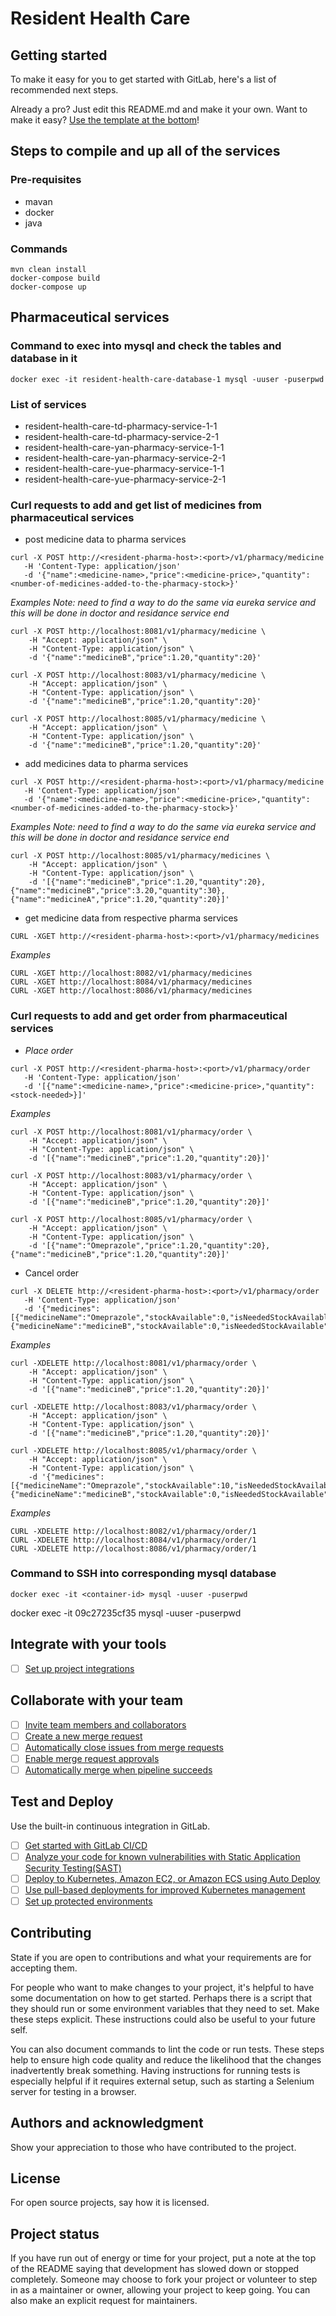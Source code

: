 # Resident Health Care

## Getting started

To make it easy for you to get started with GitLab, here's a list of recommended next steps.

Already a pro? Just edit this README.md and make it your own. Want to make it easy? [Use the template at the bottom](#editing-this-readme)!

## Steps to compile and up all of the services
### Pre-requisites
- mavan 
- docker 
- java

### Commands
```
mvn clean install
docker-compose build
docker-compose up
```

## Pharmaceutical services
### Command to exec into mysql and check the tables and database in it
```
docker exec -it resident-health-care-database-1 mysql -uuser -puserpwd 
```

### List of services
- resident-health-care-td-pharmacy-service-1-1
- resident-health-care-td-pharmacy-service-2-1
- resident-health-care-yan-pharmacy-service-1-1
- resident-health-care-yan-pharmacy-service-2-1
- resident-health-care-yue-pharmacy-service-1-1
- resident-health-care-yue-pharmacy-service-2-1

### Curl requests to add and get list of medicines from pharmaceutical services

- post medicine data to pharma services
```
curl -X POST http://<resident-pharma-host>:<port>/v1/pharmacy/medicine
   -H 'Content-Type: application/json'
   -d '{"name":<medicine-name>,"price":<medicine-price>,"quantity":<number-of-medicines-added-to-the-pharmacy-stock>}'
```

*Examples*
_Note: need to find a way to do the same via eureka service and this will be done in doctor and residance service end_
```
curl -X POST http://localhost:8081/v1/pharmacy/medicine \
    -H "Accept: application/json" \
    -H "Content-Type: application/json" \
    -d '{"name":"medicineB","price":1.20,"quantity":20}'

curl -X POST http://localhost:8083/v1/pharmacy/medicine \
    -H "Accept: application/json" \
    -H "Content-Type: application/json" \
    -d '{"name":"medicineB","price":1.20,"quantity":20}'

curl -X POST http://localhost:8085/v1/pharmacy/medicine \
    -H "Accept: application/json" \
    -H "Content-Type: application/json" \
    -d '{"name":"medicineB","price":1.20,"quantity":20}'
```

- add medicines data to pharma services
```
curl -X POST http://<resident-pharma-host>:<port>/v1/pharmacy/medicine
   -H 'Content-Type: application/json'
   -d '{"name":<medicine-name>,"price":<medicine-price>,"quantity":<number-of-medicines-added-to-the-pharmacy-stock>}'
```

*Examples*
_Note: need to find a way to do the same via eureka service and this will be done in doctor and residance service end_
```
curl -X POST http://localhost:8085/v1/pharmacy/medicines \
    -H "Accept: application/json" \
    -H "Content-Type: application/json" \
    -d '[{"name":"medicineB","price":1.20,"quantity":20}, {"name":"medicineB","price":3.20,"quantity":30}, {"name":"medicineA","price":1.20,"quantity":20}]'
```

- get medicine data from respective pharma services
```
CURL -XGET http://<resident-pharma-host>:<port>/v1/pharmacy/medicines
```

_Examples_
```
CURL -XGET http://localhost:8082/v1/pharmacy/medicines
CURL -XGET http://localhost:8084/v1/pharmacy/medicines
CURL -XGET http://localhost:8086/v1/pharmacy/medicines
```

### Curl requests to add and get order from pharmaceutical services
- *Place order*
```
curl -X POST http://<resident-pharma-host>:<port>/v1/pharmacy/order
   -H 'Content-Type: application/json'
   -d '[{"name":<medicine-name>,"price":<medicine-price>,"quantity":<stock-needed>}]'
```

*Examples*
```
curl -X POST http://localhost:8081/v1/pharmacy/order \
    -H "Accept: application/json" \
    -H "Content-Type: application/json" \
    -d '[{"name":"medicineB","price":1.20,"quantity":20}]'

curl -X POST http://localhost:8083/v1/pharmacy/order \
    -H "Accept: application/json" \
    -H "Content-Type: application/json" \
    -d '[{"name":"medicineB","price":1.20,"quantity":20}]'

curl -X POST http://localhost:8085/v1/pharmacy/order \
    -H "Accept: application/json" \
    -H "Content-Type: application/json" \
    -d '[{"name":"Omeprazole","price":1.20,"quantity":20}, {"name":"medicineB","price":1.20,"quantity":20}]'
```

- Cancel order
```
curl -X DELETE http://<resident-pharma-host>:<port>/v1/pharmacy/order
   -H 'Content-Type: application/json'
   -d '{"medicines":[{"medicineName":"Omeprazole","stockAvailable":0,"isNeededStockAvailable":false,"price":0.6}, {"medicineName":"medicineB","stockAvailable":0,"isNeededStockAvailable":false,"price":null}]}'
```

*Examples*
```
curl -XDELETE http://localhost:8081/v1/pharmacy/order \
    -H "Accept: application/json" \
    -H "Content-Type: application/json" \
    -d '[{"name":"medicineB","price":1.20,"quantity":20}]'

curl -XDELETE http://localhost:8083/v1/pharmacy/order \
    -H "Accept: application/json" \
    -H "Content-Type: application/json" \
    -d '[{"name":"medicineB","price":1.20,"quantity":20}]'

curl -XDELETE http://localhost:8085/v1/pharmacy/order \
    -H "Accept: application/json" \
    -H "Content-Type: application/json" \
    -d '{"medicines":[{"medicineName":"Omeprazole","stockAvailable":10,"isNeededStockAvailable":false,"price":0.6}, {"medicineName":"medicineB","stockAvailable":0,"isNeededStockAvailable":false,"price":null}]}'
```

*Examples*
```
CURL -XDELETE http://localhost:8082/v1/pharmacy/order/1
CURL -XDELETE http://localhost:8084/v1/pharmacy/order/1
CURL -XDELETE http://localhost:8086/v1/pharmacy/order/1
```

### Command to SSH into corresponding mysql database

```
docker exec -it <container-id> mysql -uuser -puserpwd 
```
docker exec -it 09c27235cf35 mysql -uuser -puserpwd 
## Integrate with your tools

- [ ] [Set up project integrations](https://gitlab.com/comp30220/2022/resident-health-care/-/settings/integrations)

## Collaborate with your team

- [ ] [Invite team members and collaborators](https://docs.gitlab.com/ee/user/project/members/)
- [ ] [Create a new merge request](https://docs.gitlab.com/ee/user/project/merge_requests/creating_merge_requests.html)
- [ ] [Automatically close issues from merge requests](https://docs.gitlab.com/ee/user/project/issues/managing_issues.html#closing-issues-automatically)
- [ ] [Enable merge request approvals](https://docs.gitlab.com/ee/user/project/merge_requests/approvals/)
- [ ] [Automatically merge when pipeline succeeds](https://docs.gitlab.com/ee/user/project/merge_requests/merge_when_pipeline_succeeds.html)

## Test and Deploy

Use the built-in continuous integration in GitLab.

- [ ] [Get started with GitLab CI/CD](https://docs.gitlab.com/ee/ci/quick_start/index.html)
- [ ] [Analyze your code for known vulnerabilities with Static Application Security Testing(SAST)](https://docs.gitlab.com/ee/user/application_security/sast/)
- [ ] [Deploy to Kubernetes, Amazon EC2, or Amazon ECS using Auto Deploy](https://docs.gitlab.com/ee/topics/autodevops/requirements.html)
- [ ] [Use pull-based deployments for improved Kubernetes management](https://docs.gitlab.com/ee/user/clusters/agent/)
- [ ] [Set up protected environments](https://docs.gitlab.com/ee/ci/environments/protected_environments.html)

## Contributing
State if you are open to contributions and what your requirements are for accepting them.

For people who want to make changes to your project, it's helpful to have some documentation on how to get started. Perhaps there is a script that they should run or some environment variables that they need to set. Make these steps explicit. These instructions could also be useful to your future self.

You can also document commands to lint the code or run tests. These steps help to ensure high code quality and reduce the likelihood that the changes inadvertently break something. Having instructions for running tests is especially helpful if it requires external setup, such as starting a Selenium server for testing in a browser.

## Authors and acknowledgment
Show your appreciation to those who have contributed to the project.

## License
For open source projects, say how it is licensed.

## Project status
If you have run out of energy or time for your project, put a note at the top of the README saying that development has slowed down or stopped completely. Someone may choose to fork your project or volunteer to step in as a maintainer or owner, allowing your project to keep going. You can also make an explicit request for maintainers.
